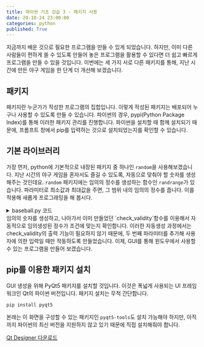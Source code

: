 ```yaml
---
title: 파이썬 기초 강습 3 - 패키지 사용
date: 20-10-24 23:00:00
categories: python
published: True
---
```


지금까지 배운 것으로 필요한 프로그램을 만들 수 있게 되었습니다. 하지만, 이미 다른 사람들이 편하게 쓸 수 있도록 만들어 놓은 프로그램을 활용할 수 있다면 더 쉽고 빠르게 프로그램을 만들 수 있을 것입니다. 이번에는 세 가지 서로 다른 패키지를 통해, 지난 시간에 만든 야구 게임을 한 단계 더 개선해 보겠습니다.

## 패키지
패키지란 누군가가 작성한 프로그램의 집합입니다. 이렇게 작성된 패키지는 배포되어 누구나 사용할 수 있도록 만들 수 있습니다. 파이썬의 경우, pypi(Python Package Index)를 통해 이러한 패키지 관리를 진행합니다. 파이썬을 설치할 때 함께 설치되기 때문에, 프롬프트 창에서 pip를 입력하는 것으로 설치되었는지를 확인할 수 있습니다.

## 기본 라이브러리
가장 먼저, python에 기본적으로 내장된 패키지 중 하나인 `random`을 사용해보겠습니다. 지난 시간의 야구 게임을 혼자서도 즐길 수 있도록, 자동으로 맞춰야 할 숫자를 생성해주는 것인데요. `random` 패키지에는 임의의 정수를 생성하는 함수인 `randrange`가 있습니다. 파라미터로 최소값과 최대값을 주면, 그 범위 내의 임의의 정수를 줍니다. 이를 적용해 새롭게 프로그래밍을 해 봅시다.
<details>
  <summary>
  baseball.py 코드
  </summary>

~~~python
from random import randrange

def check_validity(target_str, init_mode=False):
  if !(target_str.isdigit()):
    if !(init_mode):
      print("입력값이 숫자가 아닙니다")
    return False
  elif len(target_str) != 4:
    if !(init_mode):
      print("입력한 숫자가 네 개가 아닙니다")
    return False
  else:
    for i in range(3):
      for j in range(i+1, 4):
        if (target_str[i] == target_str[j]):
          if !(init_mode):
            print("중복되는 숫자가 있습니다")
          return False

def baseball(goal):
  for inning in range(9):
    ball = 0
    strike = 0
    print("%d회 공격" %(inning+1))
    while True:
      guess = input("입력해주세요 : ")
      if (check_validity):
        break
    for index in range(4):
      letter = guess[index]
        if (letter in answer):
            if (letter == answer[index]):
                strike += 1
            else:
                ball += 1
    if (strike > 3):
        print("You win!")
    else:
        print("%dB%dS" %(ball, strike))

while True:
  while True:
    answer = randint(1000, 9999)
    if check_validity(answer, True):
      break
  if (answer == "끝"):
    break
  print('\n'*40)
  baseball(answer)
~~~
</details>
임의의 숫자를 생성하고, 나아가서 이미 만들었던 `check_validity`함수를 이용해서 자동적으로 임의생성된 정수가 조건에 맞는지 확인합니다. 이러한 자동생성 과정에서는 check_validity의 출력 기능이 필요하지 않기 때문에, 두 번째 파라미터를 추가해 사용자에 의한 입력일 때만 작동하도록 만들었습니다. 이제, GUI를 통해 윈도우에서 사용할 수 있는 프로그램을 만들어 보겠습니다.

## pip를 이용한 패키지 설치
GUI 생성을 위해 PyQt5 패키지를 설치할 것입니다. 이것은 폭넓게 사용되는 UI 프레임워크인 Qt의 파이썬 버전입니다. 패키지 설치는 무척 간단합니다.

`pip install pyqt5`

본래는 이 화면을 구성할 수 있는 패키지인 `pyqt5-tools`도 설치 가능해야 하지만, 아직까지 파이썬의 최신 버전을 지원하지 않고 있기 때문에 직접 설치해줘야 합니다.

[Qt Designer 다운로드](https://build-system.fman.io/qt-designer-download)
